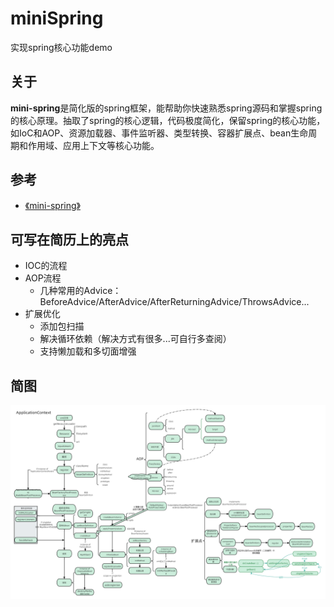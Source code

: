 # miniSpring
实现spring核心功能demo

## 关于

**mini-spring**是简化版的spring框架，能帮助你快速熟悉spring源码和掌握spring的核心原理。抽取了spring的核心逻辑，代码极度简化，保留spring的核心功能，如IoC和AOP、资源加载器、事件监听器、类型转换、容器扩展点、bean生命周期和作用域、应用上下文等核心功能。
## 参考
- [《mini-spring》](https://github.com/DerekYRC/mini-spring)

## 可写在简历上的亮点
- IOC的流程
- AOP流程
  - 几种常用的Advice：BeforeAdvice/AfterAdvice/AfterReturningAdvice/ThrowsAdvice...
- 扩展优化
  - 添加包扫描
  - 解决循环依赖（解决方式有很多...可自行多查阅）
  - 支持懒加载和多切面增强
## 简图
![](assets/miniSpring.png)